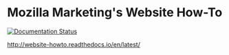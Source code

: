 # Mozilla Marketing's Website How-To

[![Documentation Status](https://readthedocs.org/projects/website-howto/badge/?version=latest)](http://website-howto.readthedocs.io/en/latest/?badge=latest)

http://website-howto.readthedocs.io/en/latest/


